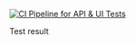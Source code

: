 [![CI Pipeline for API & UI Tests](https://github.com/NikolaNovosel/TestAutomationFramework/actions/workflows/ci-pipeline.yml/badge.svg)](https://github.com/NikolaNovosel/TestAutomationFramework/actions/workflows/ci-pipeline.yml)

Test result
